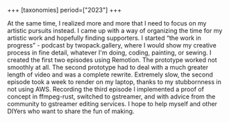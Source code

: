 +++
[taxonomies]
period=["2023"]
+++

At the same time, I realized more and more that I need to focus on my artistic pursuits instead. I came up with a way of organizing the time for my artistic work and hopefully finding supporters. I started “the work in progress” - podcast by twopack.gallery, where I would show my creative process in fine detail, whatever I'm doing, coding, painting, or sewing. I created the first two episodes using Remotion. The prototype worked not smoothly at all. The second prototype had to deal with a much greater length of video and was a complete rewrite. Extremely slow, the second episode took a week to render on my laptop, thanks to my stubbornness in not using AWS. Recording the third episode I implemented a proof of concept in ffmpeg-rust, switched to gstreamer, and with advice from the community to gstreamer editing services. I hope to help myself and other DIYers who want to share the fun of making.

